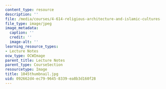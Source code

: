 ```yaml
---
content_type: resource
description: ''
file: /media/courses/4-614-religious-architecture-and-islamic-cultures-fall-2002/092662d4ec7996458339ea8b3d160f28_1045thumbnail.jpg
file_type: image/jpeg
image_metadata:
  caption: ''
  credit: ''
  image-alt: ''
learning_resource_types:
- Lecture Notes
ocw_type: OCWImage
parent_title: Lecture Notes
parent_type: CourseSection
resourcetype: Image
title: 1045thumbnail.jpg
uid: 092662d4-ec79-9645-8339-ea8b3d160f28
---
```

